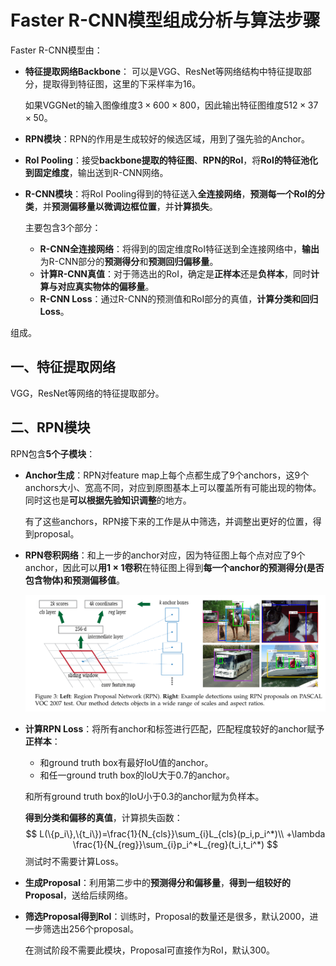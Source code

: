 # Faster R-CNN模型组成分析与算法步骤

Faster R-CNN模型由：

+ **特征提取网络Backbone**： 可以是VGG、ResNet等网络结构中特征提取部分，提取得到特征图，这里的下采样率为16。

  如果VGGNet的输入图像维度$3\times600\times800$，因此输出特征图维度$512\times37\times50$。

+ **RPN模块**：RPN的作用是生成较好的候选区域，用到了强先验的Anchor。

+ **RoI Pooling**：接受**backbone提取的特征图**、**RPN的RoI**，将**RoI的特征池化到固定维度**，输出送到R-CNN网络。

+ **R-CNN模块**：将RoI Pooling得到的特征送入**全连接网络**，**预测每一个RoI的分类**，并**预测偏移量以微调边框位置**，并**计算损失**。

  主要包含3个部分：

  + **R-CNN全连接网络**：将得到的固定维度RoI特征送到全连接网络中，**输出**为R-CNN部分的**预测得分**和**预测回归偏移量**。
  + **计算R-CNN真值**：对于筛选出的RoI，确定是**正样本**还是**负样本**，同时**计算与对应真实物体的偏移量**。
  + **R-CNN Loss**：通过R-CNN的预测值和RoI部分的真值，**计算分类和回归Loss**。

组成。



## 一、特征提取网络

VGG，ResNet等网络的特征提取部分。



## 二、RPN模块

RPN包含**5个子模块**：

+ **Anchor生成**：RPN对feature map上每个点都生成了9个anchors，这9个anchors大小、宽高不同，对应到原图基本上可以覆盖所有可能出现的物体。同时这也是**可以根据先验知识调整**的地方。

  有了这些anchors，RPN接下来的工作是从中筛选，并调整出更好的位置，得到proposal。

+ **RPN卷积网络**：和上一步的anchor对应，因为特征图上每个点对应了9个anchor，因此可以**用$1\times1$卷积**在特征图上得到**每一个anchor的预测得分(是否包含物体)和预测偏移值**。

  <img src="./mini-network.png" style="zoom:75%;" />

+ **计算RPN Loss**：将所有anchor和标签进行匹配，匹配程度较好的anchor赋予**正样本**：

  + 和ground truth box有最好IoU值的anchor。
  + 和任一ground truth box的IoU大于0.7的anchor。

  和所有ground truth box的IoU小于0.3的anchor赋为负样本。

  **得到分类和偏移的真值**，计算损失函数：
  $$
  L(\{p_i\},\{t_i\})=\frac{1}{N_{cls}}\sum_{i}L_{cls}(p_i,p_i^*)\\
  +\lambda \frac{1}{N_{reg}}\sum_{i}p_i^*L_{reg}(t_i,t_i^*)
  $$
  测试时不需要计算Loss。

+ **生成Proposal**：利用第二步中的**预测得分和偏移量**，**得到一组较好的Proposal**，送给后续网络。

+ **筛选Proposal得到RoI**：训练时，Proposal的数量还是很多，默认2000，进一步筛选出256个proposal。

  在测试阶段不需要此模块，Proposal可直接作为RoI，默认300。